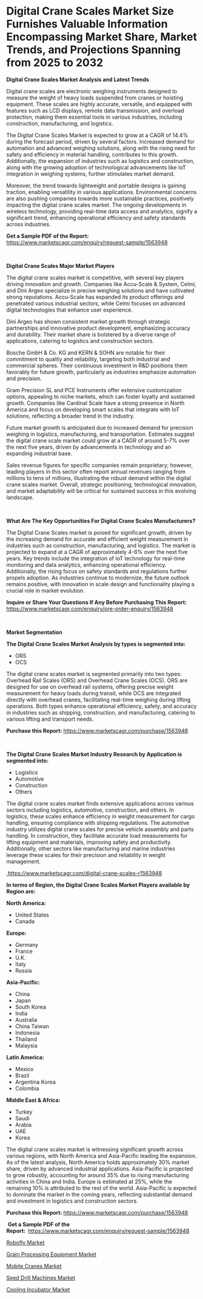 <p><h1>Digital Crane Scales Market Size Furnishes Valuable Information Encompassing Market Share, Market Trends, and Projections Spanning from 2025 to 2032</h1></p><p><strong>Digital Crane Scales Market Analysis and Latest Trends</strong></p>
<p><p>Digital crane scales are electronic weighing instruments designed to measure the weight of heavy loads suspended from cranes or hoisting equipment. These scales are highly accurate, versatile, and equipped with features such as LCD displays, remote data transmission, and overload protection, making them essential tools in various industries, including construction, manufacturing, and logistics.</p><p>The Digital Crane Scales Market is expected to grow at a CAGR of 14.4% during the forecast period, driven by several factors. Increased demand for automation and advanced weighing solutions, along with the rising need for safety and efficiency in material handling, contributes to this growth. Additionally, the expansion of industries such as logistics and construction, along with the growing adoption of technological advancements like IoT integration in weighing systems, further stimulates market demand.</p><p>Moreover, the trend towards lightweight and portable designs is gaining traction, enabling versatility in various applications. Environmental concerns are also pushing companies towards more sustainable practices, positively impacting the digital crane scales market. The ongoing developments in wireless technology, providing real-time data access and analytics, signify a significant trend, enhancing operational efficiency and safety standards across industries.</p></p>
<p><strong>Get a Sample PDF of the Report:&nbsp;</strong> <a href="https://www.marketscagr.com/enquiry/request-sample/1563948?utm_campaign=1944&utm_medium=2&utm_source=Github&utm_content=ia&utm_term=08042025&utm_id=digital-crane-scales">https://www.marketscagr.com/enquiry/request-sample/1563948</a></p>
<p>&nbsp;</p>
<p><strong>Digital Crane Scales Major Market Players</strong></p>
<p><p>The digital crane scales market is competitive, with several key players driving innovation and growth. Companies like Accu-Scale & System, Celmi, and Dini Argeo specialize in precise weighing solutions and have cultivated strong reputations. Accu-Scale has expanded its product offerings and penetrated various industrial sectors, while Celmi focuses on advanced digital technologies that enhance user experience.</p><p>Dini Argeo has shown consistent market growth through strategic partnerships and innovative product development, emphasizing accuracy and durability. Their market share is bolstered by a diverse range of applications, catering to logistics and construction sectors.</p><p>Bosche GmbH & Co. KG and KERN & SOHN are notable for their commitment to quality and reliability, targeting both industrial and commercial spheres. Their continuous investment in R&D positions them favorably for future growth, particularly as industries emphasize automation and precision.</p><p>Gram Precision SL and PCE Instruments offer extensive customization options, appealing to niche markets, which can foster loyalty and sustained growth. Companies like Cardinal Scale have a strong presence in North America and focus on developing smart scales that integrate with IoT solutions, reflecting a broader trend in the industry.</p><p>Future market growth is anticipated due to increased demand for precision weighing in logistics, manufacturing, and transportation. Estimates suggest the digital crane scale market could grow at a CAGR of around 5-7% over the next five years, driven by advancements in technology and an expanding industrial base.</p><p>Sales revenue figures for specific companies remain proprietary; however, leading players in this sector often report annual revenues ranging from millions to tens of millions, illustrating the robust demand within the digital crane scales market. Overall, strategic positioning, technological innovation, and market adaptability will be critical for sustained success in this evolving landscape.</p></p>
<p>&nbsp;</p>
<p><strong>What Are The Key Opportunities For Digital Crane Scales Manufacturers?</strong></p>
<p><p>The Digital Crane Scales market is poised for significant growth, driven by the increasing demand for accurate and efficient weight measurement in industries such as construction, manufacturing, and logistics. The market is projected to expand at a CAGR of approximately 4-6% over the next five years. Key trends include the integration of IoT technology for real-time monitoring and data analytics, enhancing operational efficiency. Additionally, the rising focus on safety standards and regulations further propels adoption. As industries continue to modernize, the future outlook remains positive, with innovation in scale design and functionality playing a crucial role in market evolution.</p></p>
<p><strong>Inquire or Share Your Questions If Any Before Purchasing This Report:</strong> <a href="https://www.marketscagr.com/enquiry/pre-order-enquiry/1563948?utm_campaign=1944&utm_medium=2&utm_source=Github&utm_content=ia&utm_term=08042025&utm_id=digital-crane-scales">https://www.marketscagr.com/enquiry/pre-order-enquiry/1563948</a></p>
<p>&nbsp;</p>
<p><strong>Market Segmentation</strong></p>
<p><strong>The Digital Crane Scales Market Analysis by types is segmented into:</strong></p>
<p><ul><li>ORS</li><li>OCS</li></ul></p>
<p><p>The digital crane scales market is segmented primarily into two types: Overhead Rail Scales (ORS) and Overhead Crane Scales (OCS). ORS are designed for use on overhead rail systems, offering precise weight measurement for heavy loads during transit, while OCS are integrated directly with overhead cranes, facilitating real-time weighing during lifting operations. Both types enhance operational efficiency, safety, and accuracy in industries such as shipping, construction, and manufacturing, catering to various lifting and transport needs.</p></p>
<p><strong>Purchase this Report:&nbsp;</strong><a href="https://www.marketscagr.com/purchase/1563948?utm_campaign=1944&utm_medium=2&utm_source=Github&utm_content=ia&utm_term=08042025&utm_id=digital-crane-scales">https://www.marketscagr.com/purchase/1563948</a></p>
<p>&nbsp;</p>
<p><strong>The Digital Crane Scales Market Industry Research by Application is segmented into:</strong></p>
<p><ul><li>Logistics</li><li>Automotive</li><li>Construction</li><li>Others</li></ul></p>
<p><p>The digital crane scales market finds extensive applications across various sectors including logistics, automotive, construction, and others. In logistics, these scales enhance efficiency in weight measurement for cargo handling, ensuring compliance with shipping regulations. The automotive industry utilizes digital crane scales for precise vehicle assembly and parts handling. In construction, they facilitate accurate load measurements for lifting equipment and materials, improving safety and productivity. Additionally, other sectors like manufacturing and marine industries leverage these scales for their precision and reliability in weight management.</p></p>
<p><a href="https://www.marketscagr.com/digital-crane-scales-r1563948?utm_campaign=1944&utm_medium=2&utm_source=Github&utm_content=ia&utm_term=08042025&utm_id=digital-crane-scales">&nbsp;https://www.marketscagr.com/digital-crane-scales-r1563948</a></p>
<p><strong>In terms of Region, the Digital Crane Scales Market Players available by Region are:</strong></p>
<p>
    <p> <strong> North America: </strong>
        <ul>
            <li>United States</li>
            <li>Canada</li>
        </ul>
        </p> 
    <p> <strong> Europe: </strong>
        <ul>
            <li>Germany</li>
            <li>France</li>
            <li>U.K.</li>
            <li>Italy</li>
            <li>Russia</li>
        </ul>
        </p> 
    <p> <strong> Asia-Pacific: </strong>
        <ul>
            <li>China</li>
            <li>Japan</li>
            <li>South Korea</li>
            <li>India</li>
            <li>Australia</li>
            <li>China Taiwan</li>
            <li>Indonesia</li>
            <li>Thailand</li>
            <li>Malaysia</li>
        </ul>
        </p> 
    <p> <strong> Latin America: </strong>
        <ul>
            <li>Mexico</li>
            <li>Brazil</li>
            <li>Argentina Korea</li>
            <li>Colombia</li>
        </ul>
        </p> 
    <p> <strong> Middle East & Africa: </strong>
        <ul>
            <li>Turkey</li>
            <li>Saudi</li>
            <li>Arabia</li>
            <li>UAE</li>
            <li>Korea</li>
        </ul>
    </p>
    </p>
<p><p>The digital crane scales market is witnessing significant growth across various regions, with North America and Asia-Pacific leading the expansion. As of the latest analysis, North America holds approximately 30% market share, driven by advanced industrial applications. Asia-Pacific is projected to grow robustly, accounting for around 35% due to rising manufacturing activities in China and India. Europe is estimated at 25%, while the remaining 10% is attributed to the rest of the world. Asia-Pacific is expected to dominate the market in the coming years, reflecting substantial demand and investment in logistics and construction sectors.</p></p>
<p><strong>Purchase this Report: </strong><a href="https://www.marketscagr.com/purchase/1563948?utm_campaign=1944&utm_medium=2&utm_source=Github&utm_content=ia&utm_term=08042025&utm_id=digital-crane-scales">https://www.marketscagr.com/purchase/1563948</a></p>
<p>&nbsp;<strong>Get a Sample PDF of the Report:&nbsp;&nbsp;</strong><a href="https://www.marketscagr.com/enquiry/request-sample/1563948?utm_campaign=1944&utm_medium=2&utm_source=Github&utm_content=ia&utm_term=08042025&utm_id=digital-crane-scales">https://www.marketscagr.com/enquiry/request-sample/1563948</a></p>
<p><strong></strong></p>
<p><p><a href="https://github.com/fettycahow90/Market-Research-Report-List-1/blob/main/robofly-market.md?utm_campaign=1944&utm_medium=2&utm_source=Github&utm_content=ia&utm_term=08042025&utm_id=digital-crane-scales">Robofly Market</a></p><p><a href="https://github.com/agemakisel4b/Market-Research-Report-List-1/blob/main/grain-processing-equipment-market.md?utm_campaign=1944&utm_medium=2&utm_source=Github&utm_content=ia&utm_term=08042025&utm_id=digital-crane-scales">Grain Processing Equipment Market</a></p><p><a href="https://github.com/zahrigayda1h/Market-Research-Report-List-1/blob/main/mobile-cranes-market.md?utm_campaign=1944&utm_medium=2&utm_source=Github&utm_content=ia&utm_term=08042025&utm_id=digital-crane-scales">Mobile Cranes Market</a></p><p><a href="https://github.com/piskofraisel/Market-Research-Report-List-1/blob/main/seed-drill-machines-market.md?utm_campaign=1944&utm_medium=2&utm_source=Github&utm_content=ia&utm_term=08042025&utm_id=digital-crane-scales">Seed Drill Machines Market</a></p><p><a href="https://github.com/grimssummouc/Market-Research-Report-List-1/blob/main/cooling-incubator-market.md?utm_campaign=1944&utm_medium=2&utm_source=Github&utm_content=ia&utm_term=08042025&utm_id=digital-crane-scales">Cooling Incubator Market</a></p></p>